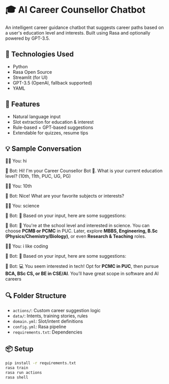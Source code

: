 # 🎓 AI Career Counsellor Chatbot

An intelligent career guidance chatbot that suggests career paths based on a user's education level and interests. Built using Rasa and optionally powered by GPT-3.5.

## 🔧 Technologies Used
- Python
- Rasa Open Source
- Streamlit (for UI)
- GPT-3.5 (OpenAI, fallback supported)
- YAML

## 🚀 Features
- Natural language input
- Slot extraction for education & interest
- Rule-based + GPT-based suggestions
- Extendable for quizzes, resume tips

## 💡 Sample Conversation

🧑‍💻 You: hi 

🤖 Bot: Hi! I'm your Career Counsellor Bot 🤖. What is your current education level? (10th, 11th, PUC, UG, PG)

🧑‍💻 You: 10th

🤖 Bot: Nice! What are your favorite subjects or interests?

🧑‍💻 You: science

🤖 Bot: 🤔 Based on your input, here are some suggestions:

🤖 Bot: 🔬 You're at the school level and interested in science. You can choose **PCMB or PCMC** in PUC. Later, explore **MBBS, Engineering, B.Sc (Physics/Chemistry/Biology)**, or even **Research & Teaching** roles.

🧑‍💻 You: i like coding

🤖 Bot: 🤔 Based on your input, here are some suggestions:

🤖 Bot: 💻 You seem interested in tech! Opt for **PCMC in PUC**, then pursue **BCA, BSc CS, or BE in CSE/AI**. You’ll have great scope in software and AI careers


## 🔍 Folder Structure
- `actions/`: Custom career suggestion logic
- `data/`: Intents, training stories, rules
- `domain.yml`: Slot/intent definitions
- `config.yml`: Rasa pipeline
- `requirements.txt`: Dependencies

## 📦 Setup

```bash
pip install -r requirements.txt
rasa train
rasa run actions
rasa shell
